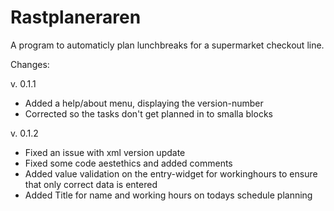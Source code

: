 # Rastplaneraren

A program to automaticly plan lunchbreaks for a supermarket checkout line.

Changes:

v. 0.1.1
* Added a help/about menu, displaying the version-number
* Corrected so the tasks don't get planned in to smalla blocks

v. 0.1.2
* Fixed an issue with xml version update
* Fixed some code aestethics and added comments
* Added value validation on the entry-widget for workinghours to ensure that only correct data is entered
* Added Title for name and working hours on todays schedule planning

